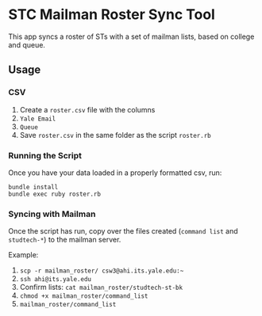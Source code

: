 STC Mailman Roster Sync Tool
============================

This app syncs a roster of STs with a set of mailman lists, based on college and queue.

## Usage

### CSV

1. Create a `roster.csv` file with the columns
  1. `Yale Email`
  2. `Queue`
2. Save `roster.csv` in the same folder as the script `roster.rb`


### Running the Script

Once you have your data loaded in a properly formatted csv, run:

    bundle install
    bundle exec ruby roster.rb

### Syncing with Mailman

Once the script has run, copy over the files created (```command list``` and ```studtech-*```) to the mailman server.

Example:

1. `scp -r mailman_roster/ csw3@ahi.its.yale.edu:~`
2. `ssh ahi@its.yale.edu`
3. Confirm lists: `cat mailman_roster/studtech-st-bk`
3. `chmod +x mailman_roster/command_list`
4. `mailman_roster/command_list`

